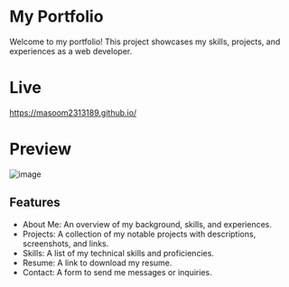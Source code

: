 # My Portfolio
Welcome to my portfolio! This project showcases my skills, projects, and experiences as a web developer.

# Live
https://masoom2313189.github.io/

# Preview 
![image](https://github.com/masoom2313189/masoom2313189.github.io/assets/105916377/a997797d-bc5a-4456-bde4-a54cf4d7b914)


## Features
- About Me: An overview of my background, skills, and experiences.
- Projects: A collection of my notable projects with descriptions, screenshots, and links.
- Skills: A list of my technical skills and proficiencies.
- Resume: A link to download my resume.
- Contact: A form to send me messages or inquiries.
